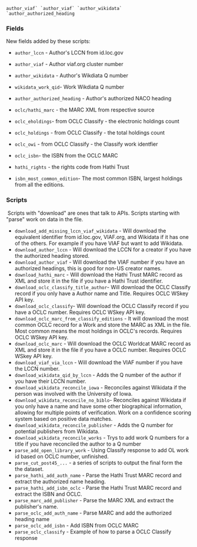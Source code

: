 ```
author_viaf` `author_viaf` `author_wikidata` `author_authorized_heading
```

### Fields

New fields added by these scripts:

* `author_lccn` - Author's LCCN from id.loc.gov

* `author_viaf` - Author viaf.org cluster number

* `author_wikidata` - Author's Wikdiata Q number

* `wikidata_work_qid`- Work Wikdiata Q number

* `author_authorized_heading` - Author's authorized NACO heading

* `oclc/hathi_marc` - the MARC XML from respective source

* `oclc_eholdings`- from OCLC Classify - the electronic holdings count

* `oclc_holdings` -  from OCLC Classify - the total holdings count

* `oclc_owi` -  from OCLC Classify - the Classify work identfier

* `oclc_isbn`- the ISBN from the OCLC MARC

* `hathi_rights` - the rights code from Hathi Trust

* `isbn_most_common_edition`- The most common ISBN, largest holdings from all the editions.

  

### Scripts

​	Scripts with "download" are ones that talk to APIs. Scripts starting with "parse" work on data in the file.



* `download_add_missing_lccn_viaf_wikidata` - Will download the equivalent identifier from id.loc.gov,  VIAF.org, and Wikidata if it has one of the others. For example if you have VIAF but want to add Wikidata.
* `download_author_lccn` - Will download the LCCN for a creator if you have the authorized heading stored.
* `download_author_viaf` - Will download the VIAF number if you have an authorized headings, this is good for non-US creator names.
* `download_hathi_marc` - Will download the Hathi Trust MARC record as XML and store it in the file if you have a Hathi Trust identifier.
* `download_oclc_classify_title_author`- Will download the OCLC Classify record if you only have a Author name and Title. Requires OCLC WSkey API key.
* `download_oclc_classify`- Will download the OCLC Classify record if you have a OCLC number. Requires OCLC WSkey API key.
* `download_oclc_marc_from_classify_editions` - It will download the most common OCLC record for a Work and store the MARC as XML in the file. Most common means the most holdings in OCLC's records. Requires OCLC WSkey API key.
* `download_oclc_marc` - Will download the OCLC Worldcat MARC record as XML and store it in the file if you have a OCLC number. Requires OCLC WSkey API key.
* `download_viaf_via_lccn` - Will download the VIAF number if you have the LCCN number.
* `download_wikidata_qid_by_lccn` - Adds the Q number of the author if you have their LCCN number.
* `download_wikidata_reconcile_iowa` - Reconciles against Wikidata if the person was involved with the University of Iowa.
* `download_wikidata_reconcile_no_biblo`- Reconciles against Wikidata if you only have a name and have some other biographical information, allowing for multiple points of verification. Work on a confidence scoring system based on positive data matches.
* `download_wikidata_reconcile_publisher` - Adds the Q number for potential publishers from Wikidata.
* `download_wikidata_reconcile_works` - Trys to add work Q numbers for a title if you have reconciled the author to a Q number
* `parse_add_open_library_work` - Using Classify response to add OL work id based on OCLC number, unfinished.
* `parse_cut_post45_...` - a series of scripts to output the final form the the dataset.
* `parse_hathi_add_auth_name` - Parse the Hathi Trust MARC record and extract the authorized name heading.
* `parse_hathi_add_isbn_oclc` - Parse the Hathi Trust MARC record and extract the ISBN and OCLC.
* `parse_marc_add_publisher` - Parse the MARC XML and extract the publisher's name.
* `parse_oclc_add_auth_name` - Parse MARC and add the authorized heading name
* `parse_oclc_add_isbn` - Add ISBN from OCLC MARC
* `parse_oclc_classify` - Example of how to parse a OCLC Classify response
